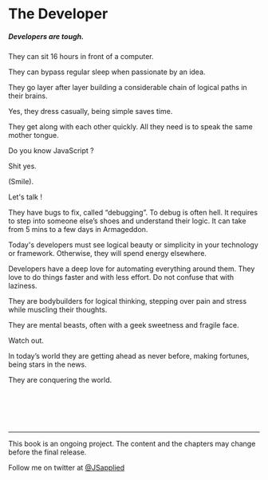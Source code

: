 # The Developer

##### Developers are tough.

They can sit 16 hours in front of a computer. 

They can bypass regular sleep when passionate by an idea. 

They go layer after layer building a considerable chain of logical paths in their brains. 

Yes, they dress casually, being simple saves time.  

They get along with each other quickly. All they need is to speak the same mother tongue. 

Do you know JavaScript ? 

Shit yes. 

(Smile). 

Let's talk !  

They have bugs to fix, called “debugging”. To debug is often hell. It requires to step into someone else’s shoes and understand their logic. It can take from 5 mins to a few days in Armageddon. 

Today's developers must see logical beauty or simplicity in your technology or framework. Otherwise, they will spend energy elsewhere. 

Developers have a deep love for automating everything around them. They love to do things faster and with less effort. Do not confuse that with laziness.

They are bodybuilders for logical thinking, stepping over pain and stress while muscling their thoughts. 

They are mental beasts, often with a geek sweetness and fragile face. 

Watch out. 

In today’s world they are getting ahead as never before, making fortunes, being stars in the news. 

They are conquering the world. 
 
<br />
<br />
<br />
<br />

***
 
This book is an ongoing project. The content and the chapters may change before the final release.

Follow me on twitter at [@JSapplied](https://twitter.com/JSapplied) 










